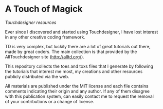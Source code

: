 # A Touch of Magick
*Touchdesigner resources*

Ever since I discovered and started using Touchdesigner, I have lost interest in any other creative coding framework.

TD is very complex, but luckily there are a lot of great tutorials out there, made by great coders. The main collection is that provided by the AllTouchdesigner site (http://alltd.org/).

This repository collects the toes and toxs files that I generate by following the tutorials that interest me most, my creations and other resources publicly distributed via the web.

All materials are published under the MIT license and each file contains comments indicating their origin and any author. If any of them disagree with this publication system, can easily contact me to request the removal of your contributions or a change of license.
